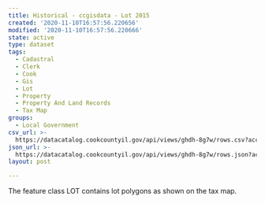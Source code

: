 ```yaml
---
title: Historical - ccgisdata - Lot 2015
created: '2020-11-10T16:57:56.220656'
modified: '2020-11-10T16:57:56.220666'
state: active
type: dataset
tags:
  - Cadastral
  - Clerk
  - Cook
  - Gis
  - Lot
  - Property
  - Property And Land Records
  - Tax Map
groups:
  - Local Government
csv_url: >-
  https://datacatalog.cookcountyil.gov/api/views/ghdh-8g7w/rows.csv?accessType=DOWNLOAD
json_url: >-
  https://datacatalog.cookcountyil.gov/api/views/ghdh-8g7w/rows.json?accessType=DOWNLOAD
layout: post

---
```

The feature class LOT contains lot polygons as shown on the tax map.
